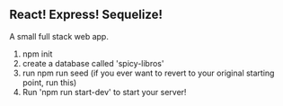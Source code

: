 ## React! Express! Sequelize!

A small full stack web app. 

1. npm init
2. create a database called 'spicy-libros'
3. run npm run seed (if you ever want to revert to your original starting point, run this)
4. Run 'npm run start-dev' to start your server!
